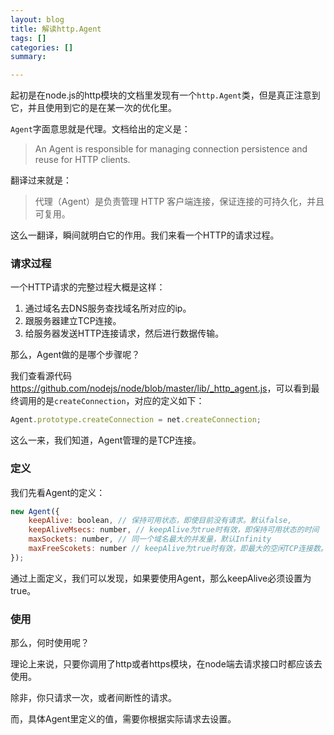 ```yaml
---
layout: blog
title: 解读http.Agent
tags: []
categories: []
summary: 

---
```


起初是在node.js的http模块的文档里发现有一个`http.Agent`类，但是真正注意到它，并且使用到它的是在某一次的优化里。

`Agent`字面意思就是代理。文档给出的定义是：

> An Agent is responsible for managing connection persistence and reuse for HTTP clients.

翻译过来就是：

> 代理（Agent）是负责管理 HTTP 客户端连接，保证连接的可持久化，并且可复用。

这么一翻译，瞬间就明白它的作用。我们来看一个HTTP的请求过程。

### 请求过程

一个HTTP请求的完整过程大概是这样：

1. 通过域名去DNS服务查找域名所对应的ip。
2. 跟服务器建立TCP连接。
3. 给服务器发送HTTP连接请求，然后进行数据传输。

那么，Agent做的是哪个步骤呢？

我们查看源代码<https://github.com/nodejs/node/blob/master/lib/_http_agent.js>，可以看到最终调用的是`createConnection`，对应的定义如下：

```js
Agent.prototype.createConnection = net.createConnection;
```

这么一来，我们知道，Agent管理的是TCP连接。

### 定义

我们先看Agent的定义：

```js
new Agent({
	keepAlive: boolean, // 保持可用状态，即使目前没有请求。默认false,
	keepAliveMsecs: number, // keepAlive为true时有效，即保持可用状态的时间
	maxSockets: number, // 同一个域名最大的并发量，默认Infinity
	maxFreeScokets: number // keepAlive为true时有效，即最大的空闲TCP连接数。默认256
});
```

通过上面定义，我们可以发现，如果要使用Agent，那么keepAlive必须设置为true。

### 使用

那么，何时使用呢？

理论上来说，只要你调用了http或者https模块，在node端去请求接口时都应该去使用。

除非，你只请求一次，或者间断性的请求。

而，具体Agent里定义的值，需要你根据实际请求去设置。